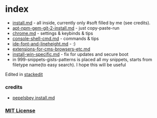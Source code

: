 # index
- [install.md](install.md#soft) - all inside, currently only #soft filled by me (see credits).
- [apt-npm-gem-git-2-install.md](apt-npm-gem-git-2-install.md) - just copy-paste-run
- [chrome.md](chrome.md) - settings & keybinds & tips
- [console-shell-cmd.md](console-shell-cmd.md) - commands & tips
- [ide-font-and-lineheight.md](ide-font-and-lineheight.md) - :)
- [extensions-for-cms-browsers-etc.md](extensions-for-cms-browsers-etc.md)
- [install-win-specific.md](install-win-specific.md) - fix for updates and secure boot
- in 999-snippets-gists-patterns is placed all my snippets, starts from filetype name(to easy search). I hope this will be useful

Edited in [stackedit](https://stackedit.io/editor)

### credits
- [pepelsbey install.md](https://gist.github.com/pepelsbey/2c9acf8917364e0150d4)

### [MIT License](LICENSE.md)
